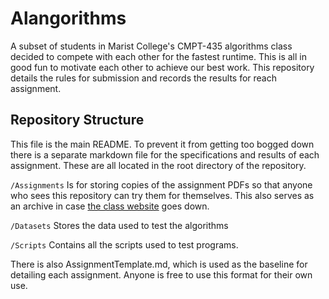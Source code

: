 # Alangorithms
A subset of students in Marist College's CMPT-435 algorithms class decided to compete with each 
other for the fastest runtime. This is all in good fun to motivate each other to achieve our best
work. This repository details the rules for submission and records the results for reach assignment.

## Repository Structure
This file is the main README. To prevent it from getting too bogged down there is a separate 
markdown file for the specifications and results of each assignment. These are all located in the 
root directory of the repository.

`/Assignments` Is for storing copies of the assignment PDFs so that anyone who sees this repository
can try them for themselves. This also serves as an archive in case 
[the class website](http://www.labouseur.com/courses/algorithms/) goes down.

`/Datasets` Stores the data used to test the algorithms

`/Scripts` Contains all the scripts used to test programs.

There is also AssignmentTemplate.md, which is used as the baseline for detailing each assignment.
Anyone is free to use this format for their own use.